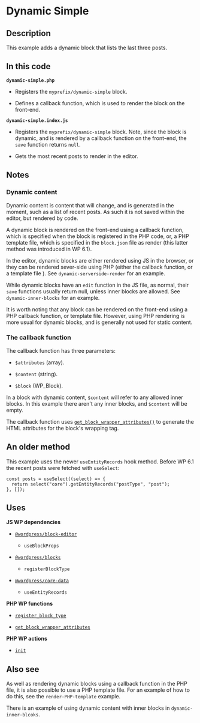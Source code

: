 # Dynamic Simple

## Description

This example adds a dynamic block that lists the last three posts.

## In this code

**`dynamic-simple.php`**

- Registers the `myprefix/dynamic-simple` block.

- Defines a callback function, which is used to render the block on the front-end.

**`dynamic-simple.index.js`**

- Registers the `myprefix/dynamic-simple` block. Note, since the block is dynamic, and is rendered by a callback function on the front-end, the `save` function returns `null`.

- Gets the most recent posts to render in the editor.

## Notes

### Dynamic content

Dynamic content is content that will change, and is generated in the moment, such as a list of recent posts. As such it is not saved within the editor, but rendered by code.

A dynamic block is rendered on the front-end using a callback function, which is specified when the block is registered in the PHP code, or, a PHP template file, which is specified in the `block.json` file as render (this latter method was introduced in WP 6.1).

In the editor, dynamic blocks are either rendered using JS in the browser, or they can be rendered sever-side using PHP (either the callback function, or a template file ). See `dynamic-serverside-render` for an example.

While dynamic blocks have an `edit` function in the JS file, as normal, their `save` functions usually return null, unless inner blocks are allowed. See `dynamic-inner-blocks` for an example.

It is worth noting that any block can be rendered on the front-end using a PHP callback function, or template file. However, using PHP rendering is more usual for dynamic blocks, and is generally not used for static content.

### The callback function

The callback function has three parameters:

- `$attributes` (array).

- `$content` (string).

- `$block` (WP_Block).

In a block with dynamic content, `$content` will refer to any allowed inner blocks. In this example there aren't any inner blocks, and `$content` will be empty.

The callback function uses [`get_block_wrapper_attributes()`](https://developer.wordpress.org/reference/functions/get_block_wrapper_attributes/) to generate the HTML attributes for the block's wrapping tag.

## An older method

This example uses the newer `useEntityRecords` hook method. Before WP 6.1 the recent posts were fetched with `useSelect`:

    const posts = useSelect((select) => {
      return select("core").getEntityRecords("postType", "post");
    }, []);

## Uses

**JS WP dependencies**

- [`@wordpress/block-editor`](https://developer.wordpress.org/block-editor/reference-guides/packages/packages-block-editor/)

  - `useBlockProps`

- [`@wordpress/blocks`](https://developer.wordpress.org/block-editor/reference-guides/packages/packages-blocks/)

  - `registerBlockType`

- [`@wordpress/core-data`](https://developer.wordpress.org/block-editor/reference-guides/packages/packages-core-data/)

  - `useEntityRecords`

**PHP WP functions**

- [`register_block_type`](https://developer.wordpress.org/reference/functions/register_block_type/)

- [`get_block_wrapper_attributes`](https://developer.wordpress.org/reference/functions/get_block_wrapper_attributes/)

**PHP WP actions**

- [`init`](https://developer.wordpress.org/reference/hooks/init/)

## Also see

As well as rendering dynamic blocks using a callback function in the PHP file, it is also possible to use a PHP template file. For an example of how to do this, see the `render-PHP-template` example.

There is an example of using dynamic content with inner blocks in `dynamic-inner-blcoks`.
